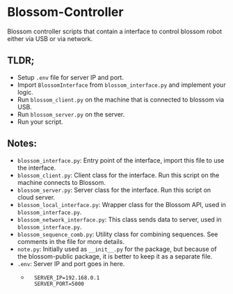 # Blossom-Controller
Blossom controller scripts that contain a interface to control blossom robot either via USB or via network.

## TLDR;
- Setup `.env` file for server IP and port.
- Import `BlossomInterface` from `blossom_interface.py` and implement your logic.
- Run `blossom_client.py` on the machine that is connected to blossom via USB.
- Run `blossom_server.py` on the server.
- Run your script.

## Notes:
- `blossom_interface.py`: Entry point of the interface, import this file to use the interface.
- `blossom_client.py`: Client class for the interface. Run this script on the machine connects to Blossom.
- `blossom_server.py`: Server class for the interface. Run this script on cloud server.
- `blossom_local_interface.py`: Wrapper class for the Blossom API, used in `blossom_interface.py`.
- `blossom_network_interface.py`: This class sends data to server, used in `blossom_interface.py`.
- `blossom_sequence_comb.py`: Utility class for combining sequences. See comments in the file for more details.
- `note.py`: Initially used as `__init__.py` for the package, but because of the blossom-public package, it is better to
  keep it as a separate file.
- `.env`: Server IP and port goes in here.
    - ```
        SERVER_IP=192.168.0.1
        SERVER_PORT=5000
